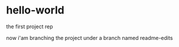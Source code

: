 hello-world
===========

the first project rep

now i'am branching the project under a branch named readme-edits
